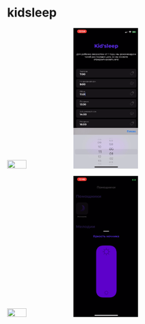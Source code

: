# kidsleep

<p float="left">
  <img src="/gifs/onboarding-part1-gif.gif" width="30%" height="30%"/>
  <img src="/gifs/onboarding-part2-gif.gif" width="30%" height="30%"/>
</p>

<p float="left">
  <img src="/gifs/using-part1-gif.gif" width="30%" height="30%"/>
  <img src="/gifs/using-part2-gif.gif" width="30%" height="30%"/>
</p>
